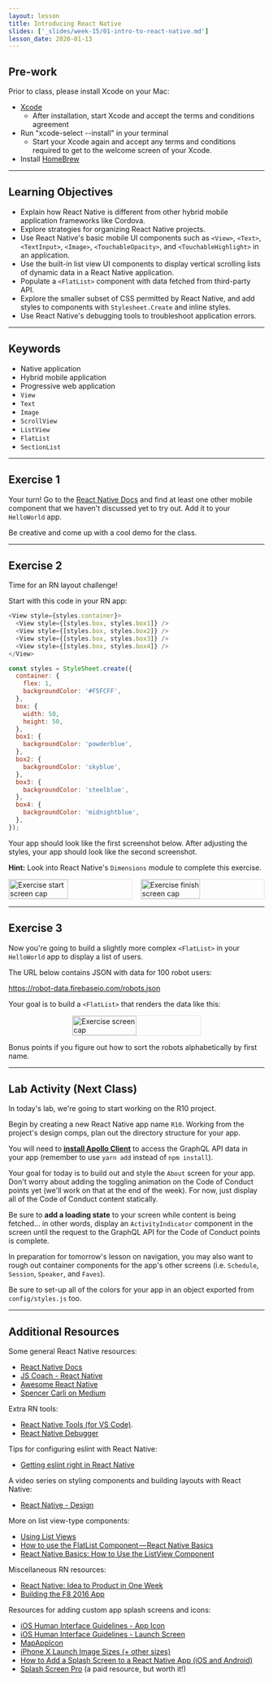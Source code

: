 ```yaml
---
layout: lesson
title: Introducing React Native
slides: ['_slides/week-15/01-intro-to-react-native.md']
lesson_date: 2020-01-13
---
```


## Pre-work

Prior to class, please install Xcode on your Mac:

- [Xcode](https://developer.apple.com/xcode/)
  - After installation, start Xcode and accept the terms and conditions agreement
- Run "xcode-select --install" in your terminal
  - Start your Xcode again and accept any terms and conditions required to get to the welcome screen of your Xcode.
- Install [HomeBrew](https://brew.sh/)

---

## Learning Objectives

- Explain how React Native is different from other hybrid mobile application frameworks like Cordova.
- Explore strategies for organizing React Native projects.
- Use React Native's basic mobile UI components such as `<View>`, `<Text>`, `<TextInput>`, `<Image>`, `<TouchableOpacity>`, and `<TouchableHighlight>` in an application.
- Use the built-in list view UI components to display vertical scrolling lists of dynamic data in a React Native application.
- Populate a `<FlatList>` component with data fetched from third-party API.
- Explore the smaller subset of CSS permitted by React Native, and add styles to components with `Stylesheet.Create` and inline styles.
- Use React Native's debugging tools to troubleshoot application errors.

---

## Keywords

- Native application
- Hybrid mobile application
- Progressive web application
- `View`
- `Text`
- `Image`
- `ScrollView`
- `ListView`
- `FlatList`
- `SectionList`

---

## Exercise 1

Your turn! Go to the [React Native Docs](https://facebook.github.io/react-native/docs/getting-started.html) and find at least one other mobile component that we haven't discussed yet to try out. Add it to your `HelloWorld` app.

Be creative and come up with a cool demo for the class.

---

## Exercise 2

Time for an RN layout challenge!

Start with this code in your RN app:

```js
<View style={styles.container}>
  <View style={[styles.box, styles.box1]} />
  <View style={[styles.box, styles.box2]} />
  <View style={[styles.box, styles.box3]} />
  <View style={[styles.box, styles.box4]} />
</View>
```

```js
const styles = StyleSheet.create({
  container: {
    flex: 1,
    backgroundColor: '#F5FCFF',
  },
  box: {
    width: 50,
    height: 50,
  },
  box1: {
    backgroundColor: 'powderblue',
  },
  box2: {
    backgroundColor: 'skyblue',
  },
  box3: {
    backgroundColor: 'steelblue',
  },
  box4: {
    backgroundColor: 'midnightblue',
  },
});
```

Your app should look like the first screenshot below. After adjusting the styles, your app should look like the second screenshot.

**Hint:** Look into React Native's `Dimensions` module to complete this exercise.

<p style="display: flex; justify-content: space-between;" }>
  <img src="/public/exercises/rn1-e2-start.png" alt="Exercise start screen cap" style="width: 48%; height: 48%; border: 1px solid #e2e2e2;"/>
  <img src="/public/exercises/rn1-e2-finish.png" alt="Exercise finish screen cap" style="width: 48%; height: 48%; border: 1px solid #e2e2e2;"/>
</p>

---

## Exercise 3

Now you're going to build a slightly more complex `<FlatList>` in your `HelloWorld` app to display a list of users.

The URL below contains JSON with data for 100 robot users:

https://robot-data.firebaseio.com/robots.json

Your goal is to build a `<FlatList>` that renders the data like this:

<p style="display: flex; justify-content: center;" }>
  <img src="/public/exercises/rn1-e3.png" alt="Exercise screen cap" style="width: 50%; height: 50%;border: 1px solid #e2e2e2;"/>
</p>

Bonus points if you figure out how to sort the robots alphabetically by first name.

---

## Lab Activity (Next Class)

In today's lab, we're going to start working on the R10 project.

Begin by creating a new React Native app name `R10`. Working from the project's design comps, plan out the directory structure for your app.

You will need to **[install Apollo Client](https://www.apollographql.com/docs/react/essentials/get-started.html)** to access the GraphQL API data in your app (remember to use `yarn add` instead of `npm install`).

Your goal for today is to build out and style the `About` screen for your app. Don't worry about adding the toggling animation on the Code of Conduct points yet (we'll work on that at the end of the week). For now, just display all of the Code of Conduct content statically.

Be sure to **add a loading state** to your screen while content is being fetched... in other words, display an `ActivityIndicator` component in the screen until the request to the GraphQL API for the Code of Conduct points is complete.

In preparation for tomorrow's lesson on navigation, you may also want to rough out container components for the app's other screens (i.e. `Schedule`, `Session`, `Speaker`, and `Faves`).

Be sure to set-up all of the colors for your app in an object exported from `config/styles.js` too.

---

## Additional Resources

Some general React Native resources:

- [React Native Docs](https://facebook.github.io/react-native/docs/getting-started.html)
- [JS Coach - React Native](https://js.coach/react-native)
- [Awesome React Native](https://github.com/jondot/awesome-react-native)
- [Spencer Carli on Medium](https://medium.com/@spencer_carli)

Extra RN tools:

- [React Native Tools (for VS Code)](https://github.com/Microsoft/vscode-react-native).
- [React Native Debugger](https://github.com/jhen0409/react-native-debugger)

Tips for configuring eslint with React Native:

- [Getting eslint right in React Native](https://medium.com/the-react-native-log/getting-eslint-right-in-react-native-bd27524cc77b#.g7alsqenx)

A video series on styling components and building layouts with React Native:

- [React Native - Design](https://www.youtube.com/playlist?list=PL7D-0n1z1EbhkundIsOBaN_mlLvV4_hyO)

More on list view-type components:

- [Using List Views](http://facebook.github.io/react-native/docs/using-a-listview.html)
- [How to use the FlatList Component — React Native Basics](https://medium.com/react-native-development/how-to-use-the-flatlist-component-react-native-basics-92c482816fe6)
- [React Native Basics: How to Use the ListView Component](https://medium.com/differential/react-native-basics-how-to-use-the-listview-component-a0ec44cf1fe8#.asxki5zib)

Miscellaneous RN resources:

- [React Native: Idea to Product in One Week](https://medium.com/adjust-creative/prototyping-with-react-native-an-idea-to-production-in-one-week-3a6b4f474897#.ysexqnc13)
- [Building the F8 2016 App](http://makeitopen.com/tutorials/building-the-f8-app/planning/)

Resources for adding custom app splash screens and icons:

- [iOS Human Interface Guidelines - App Icon](https://developer.apple.com/ios/human-interface-guidelines/graphics/app-icon/)
- [iOS Human Interface Guidelines - Launch Screen](https://developer.apple.com/ios/human-interface-guidelines/graphics/launch-screen/)
- [MapAppIcon](https://makeappicon.com/)
- [iPhone X Launch Image Sizes (+ other sizes)](http://www.steventso.com/posts/iphone-x-app-icon-size-other-sizes/)
- [How to Add a Splash Screen to a React Native App (iOS and Android)](https://medium.com/handlebar-labs/how-to-add-a-splash-screen-to-a-react-native-app-ios-and-android-30a3cec835ae)
- [Splash Screen Pro](https://splashscreen.pro/) (a paid resource, but worth it!)
